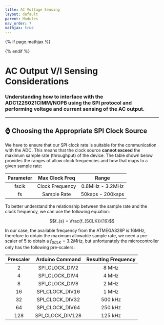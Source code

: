 ```yaml
---
title: AC Voltage Sensing
layout: default
parent: Modules
nav_order: 7
mathjax: true
---
```


<!-- To enable math equation formatting -->
{% if page.mathjax %}
  <!-- Polyfill for older browsers (optional) -->
  <script type="text/javascript" async 
    src="https://polyfill.io/v3/polyfill.min.js?features=es6">
  </script>

  <!-- MathJax v3 for LaTeX rendering -->
  <script type="text/javascript" async 
    id="MathJax-script" 
    src="https://cdn.jsdelivr.net/npm/mathjax@3/es5/tex-mml-chtml.js">
  </script>

  <!-- Custom MathJax Configuration -->
  <script type="text/javascript">
    MathJax = {
      tex: {
        inlineMath: [['$', '$'], ['\\(', '\\)']],
        displayMath: [['$$', '$$'], ['\\[', '\\]']],
      }
    };
  </script>
{% endif %}


# **AC Output V/I Sensing Considerations**
### Understanding how to interface with the ADC122S021CIMM/NOPB using the SPI protocol and performing voltage and current sensing of the AC output.
***

## ⌚ Choosing the Appropriate SPI Clock Source

We have to ensure that our SPI clock rate is suitable for the communication with the ADC. This means that the clock source **cannot exceed** the maximum sample rate (throughput) of the device. The table shown below provides the ranges of allow clock frequencies and how that maps to a given sample rate:

| Parameter    | Max Clock Freq    | Range            |
|:------------:|:-----------------:|:----------------:|
| fsclk        | Clock Frequency   | 0.8MHz - 3.2MHz  |
| fs           | Sample Rate       | 50ksps - 200ksps |  

To better understand the relationship between the sample rate and the clock frequency, we can use the following equation:

$$f_{s} = \frac{f_{SCLK}}{16}$$

In our case, the available frequency from the ATMEGA328P is 16MHz, therefore to obtain the maximum allowable sample rate, we need a pre-scaler of 5 to obtain a $f_{SCLK} = 3.2MHz$, but unfortunately the microcontroller only has the following pre-scalers:

| Prescaler     | Arduino Command      | Resulting Frequency  |
|:-------------:|:--------------------:|:--------------------:|
| 2             | SPI_CLOCK_DIV2       | 8 MHz                |
| 4             | SPI_CLOCK_DIV4       | 4 MHz                |
| 8             | SPI_CLOCK_DIV8       | 2 MHz                |
| 16            | SPI_CLOCK_DIV16      | 1 MHz                |
| 32            | SPI_CLOCK_DIV32      | 500 kHz              |
| 64            | SPI_CLOCK_DIV64      | 250 kHz              |
| 128           | SPI_CLOCK_DIV128     | 125 kHz              |
